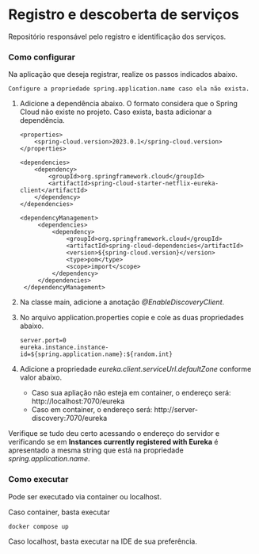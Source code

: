 # Registro e descoberta de serviços

Repositório responsável pelo registro e identificação dos serviços.

### Como configurar
Na aplicação que deseja registrar, realize os passos indicados abaixo.

    Configure a propriedade spring.application.name caso ela não exista.

1. Adicione a dependência abaixo. O formato considera que o Spring Cloud não existe no projeto. Caso exista, basta adicionar a dependência.

       <properties>
		   <spring-cloud.version>2023.0.1</spring-cloud.version>
	   </properties>

       <dependencies>
           <dependency>
               <groupId>org.springframework.cloud</groupId>
               <artifactId>spring-cloud-starter-netflix-eureka-client</artifactId>
           </dependency>
       </dependencies>

       <dependencyManagement>
    		<dependencies>
    			<dependency>
    				<groupId>org.springframework.cloud</groupId>
    				<artifactId>spring-cloud-dependencies</artifactId>
    				<version>${spring-cloud.version}</version>
    				<type>pom</type>
    				<scope>import</scope>
    			</dependency>
    		</dependencies>
	    </dependencyManagement>
   
3. Na classe main, adicione a anotação _@EnableDiscoveryClient_.
4. No arquivo application.properties copie e cole as duas propriedades abaixo. 

       server.port=0
       eureka.instance.instance-id=${spring.application.name}:${random.int}
5. Adicione a propriedade *eureka.client.serviceUrl.defaultZone* conforme valor abaixo.
   * Caso sua apliação não esteja em container, o endereço será: http://localhost:7070/eureka
   * Caso em container, o endereço será: http://server-discovery:7070/eureka

Verifique se tudo deu certo acessando o endereço do servidor e verificando se em **Instances currently registered with Eureka** 
é apresentado a mesma string que está na propriedade _spring.application.name_.

### Como executar

Pode ser executado via container ou localhost.

Caso container, basta executar 

    docker compose up

Caso localhost, basta executar na IDE de sua preferência.


